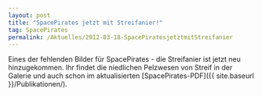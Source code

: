 ```yaml
---
layout: post
title: "SpacePirates jetzt mit Streifanier!"
tag: SpacePirates
permalink: /Aktuelles/2012-03-18-SpacePiratesjetztmitStreifanier
---
```


Eines der fehlenden Bilder für SpacePirates - die Streifanier ist jetzt neu hinzugekommen. Ihr findet die niedlichen Pelzwesen von Streif in der Galerie und auch schon im aktualisierten [SpacePirates-PDF]({{ site.baseurl }}/Publikationen/).
